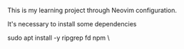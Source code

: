 This is my learning project through Neovim configuration.

It's necessary to install some dependencies

sudo apt install -y
ripgrep
fd
npm \
